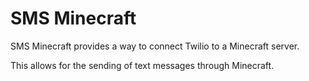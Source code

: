 # SMS Minecraft
SMS Minecraft provides a way to connect Twilio to a Minecraft server.

This allows for the sending of text messages through Minecraft.